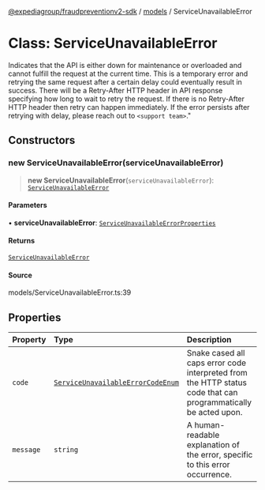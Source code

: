 [@expediagroup/fraudpreventionv2-sdk](../../index.md) / [models](../index.md) / ServiceUnavailableError

# Class: ServiceUnavailableError

Indicates that the API is either down for maintenance or overloaded and cannot fulfill the request at the current time. This is a temporary error and retrying the same request after a certain delay could eventually result in success. There will be a Retry-After HTTP header in API response specifying how long to wait to retry the request. If there is no Retry-After HTTP header then retry can happen immediately. If the error persists after retrying with delay, please reach out to `<support team>`.\"

## Constructors

### new ServiceUnavailableError(serviceUnavailableError)

> **new ServiceUnavailableError**(`serviceUnavailableError`): [`ServiceUnavailableError`](ServiceUnavailableError.md)

#### Parameters

• **serviceUnavailableError**: [`ServiceUnavailableErrorProperties`](../interfaces/ServiceUnavailableErrorProperties.md)

#### Returns

[`ServiceUnavailableError`](ServiceUnavailableError.md)

#### Source

models/ServiceUnavailableError.ts:39

## Properties

| Property | Type | Description |
| :------ | :------ | :------ |
| `code` | [`ServiceUnavailableErrorCodeEnum`](../type-aliases/ServiceUnavailableErrorCodeEnum.md) | Snake cased all caps error code interpreted from the HTTP status code that can programmatically be acted upon. |
| `message` | `string` | A human-readable explanation of the error, specific to this error occurrence. |
